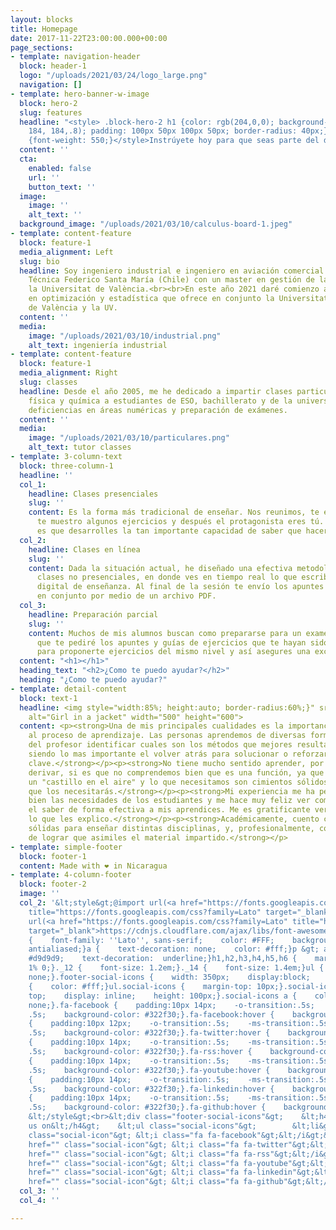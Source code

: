 ```yaml
---
layout: blocks
title: Homepage
date: 2017-11-22T23:00:00.000+00:00
page_sections:
- template: navigation-header
  block: header-1
  logo: "/uploads/2021/03/24/logo_large.png"
  navigation: []
- template: hero-banner-w-image
  block: hero-2
  slug: features
  headline: "<style> .block-hero-2 h1 {color: rgb(204,0,0); background-color: rgba(184,
    184, 184,.8); padding: 100px 50px 100px 50px; border-radius: 40px;} h1 span.light
    {font-weight: 550;}</style>Instrúyete hoy para que seas parte del día de mañana"
  content: ''
  cta:
    enabled: false
    url: ''
    button_text: ''
  image:
    image: ''
    alt_text: ''
  background_image: "/uploads/2021/03/10/calculus-board-1.jpeg"
- template: content-feature
  block: feature-1
  media_alignment: Left
  slug: bio
  headline: Soy ingeniero industrial e ingeniero en aviación comercial de la Universidad
    Técnica Federico Santa María (Chile) con un master en gestión de la calidad en
    la Universitat de València.<br><br>En este año 2021 daré comienzo a un doctorado
    en optimización y estadística que ofrece en conjunto la Universitat Politécnica
    de València y la UV.
  content: ''
  media:
    image: "/uploads/2021/03/10/industrial.png"
    alt_text: ingeniería industrial
- template: content-feature
  block: feature-1
  media_alignment: Right
  slug: classes
  headline: Desde el año 2005, me he dedicado a impartir clases particulares de matemáticas,
    física y química a estudiantes de ESO, bachillerato y de la universidad para superar
    deficiencias en áreas numéricas y preparación de exámenes.
  content: ''
  media:
    image: "/uploads/2021/03/10/particulares.png"
    alt_text: tutor classes
- template: 3-column-text
  block: three-column-1
  headline: ''
  col_1:
    headline: Clases presenciales
    slug: ''
    content: Es la forma más tradicional de enseñar. Nos reunimos, te enseño la teoría,
      te muestro algunos ejercicios y después el protagonista eres tú. Lo más importante
      es que desarrolles la tan importante capacidad de saber que hacer en cada caso.
  col_2:
    headline: Clases en línea
    slug: ''
    content: Dada la situación actual, he diseñado una efectiva metodología de realizar
      clases no presenciales, en donde ves en tiempo real lo que escribo en mi dispositivo
      digital de enseñanza. Al final de la sesión te envío los apuntes que realicemos
      en conjunto por medio de un archivo PDF.
  col_3:
    headline: Preparación parcial
    slug: ''
    content: Muchos de mis alumnos buscan como prepararse para un examen. Es por esto
      que te pediré los apuntes y guías de ejercicios que te hayan sido entregados,
      para proponerte ejercicios del mismo nivel y así asegures una excelente calificación.​
  content: "<h1></h1>"
  heading_text: "<h2>¿Como te puedo ayudar?</h2>"
  heading: "¿Como te puedo ayudar?"
- template: detail-content
  block: text-1
  headline: <img style="width:85%; height:auto; border-radius:60%;}" src="https://profematesvalencia.net/uploads/1/3/5/5/135504880/marcel_orig.jpg"
    alt="Girl in a jacket" width="500" height="600">
  content: <p><strong>Una de mis principales cualidades es la importancia que le doy
    al proceso de aprendizaje. Las personas aprendemos de diversas formas y es labor
    del profesor identificar cuales son los métodos que mejores resultados generan,
    siendo lo mas importante el volver atrás para solucionar o reforzar algunos conceptos
    clave.</strong></p><p><strong>No tiene mucho sentido aprender, por ejemplo, a
    derivar, si es que no comprendemos bien que es una función, ya que no haríamos
    un "castillo en el aire" y lo que necesitamos son cimientos sólidos, te aseguro
    que los necesitarás.</strong></p><p><strong>Mi experiencia me ha permitido conocer
    bien las necesidades de los estudiantes y me hace muy feliz ver como logro traspasar
    el saber de forma efectiva a mis aprendices. Me es gratificante ver que comprenden
    lo que les explico.</strong></p><p><strong>Académicamente, cuento con bases muy
    sólidas para enseñar distintas disciplinas, y, profesionalmente, con la habilidad
    de lograr que asimiles el material impartido.</strong></p>
- template: simple-footer
  block: footer-1
  content: Made with ❤︎ in Nicaragua
- template: 4-column-footer
  block: footer-2
  image: ''
  col_2: '&lt;style&gt;@import url(<a href="https://fonts.googleapis.com/css?family=Lato"
    title="https://fonts.googleapis.com/css?family=Lato" target="_blank">https://fonts.googleapis.com/css?family=Lato</a>);@import
    url(<a href="https://fonts.googleapis.com/css?family=Lato" title="https://fonts.googleapis.com/css?family=Lato"
    target="_blank">https://cdnjs.cloudflare.com/ajax/libs/font-awesome/4.6.3/css/font-awesome.css</a>);body
    {    font-family: ''Lato'', sans-serif;    color: #FFF;    background: #322f30;    -webkit-font-smoothing:
    antialiased;}a {    text-decoration: none;    color: #fff;}p &gt; a:hover{    color:
    #d9d9d9;    text-decoration:  underline;}h1,h2,h3,h4,h5,h6 {    margin:  1% 0
    1% 0;}._12 {    font-size: 1.2em;}._14 {    font-size: 1.4em;}ul {    padding:0;    list-style:
    none;}.footer-social-icons {    width: 350px;    display:block;    margin: 0 auto;}.social-icon
    {    color: #fff;}ul.social-icons {    margin-top: 10px;}.social-icons li {    vertical-align:
    top;    display: inline;    height: 100px;}.social-icons a {    color: #fff;    text-decoration:
    none;}.fa-facebook {    padding:10px 14px;    -o-transition:.5s;    -ms-transition:.5s;    -moz-transition:.5s;    -webkit-transition:.5s;    transition:
    .5s;    background-color: #322f30;}.fa-facebook:hover {    background-color: #3d5b99;}.fa-twitter
    {    padding:10px 12px;    -o-transition:.5s;    -ms-transition:.5s;    -moz-transition:.5s;    -webkit-transition:.5s;    transition:
    .5s;    background-color: #322f30;}.fa-twitter:hover {    background-color: #00aced;}.fa-rss
    {    padding:10px 14px;    -o-transition:.5s;    -ms-transition:.5s;    -moz-transition:.5s;    -webkit-transition:.5s;    transition:
    .5s;    background-color: #322f30;}.fa-rss:hover {    background-color: #eb8231;}.fa-youtube
    {    padding:10px 14px;    -o-transition:.5s;    -ms-transition:.5s;    -moz-transition:.5s;    -webkit-transition:.5s;    transition:
    .5s;    background-color: #322f30;}.fa-youtube:hover {    background-color: #e64a41;}.fa-linkedin
    {    padding:10px 14px;    -o-transition:.5s;    -ms-transition:.5s;    -moz-transition:.5s;    -webkit-transition:.5s;    transition:
    .5s;    background-color: #322f30;}.fa-linkedin:hover {    background-color: #0073a4;}.fa-github
    {    padding:10px 14px;    -o-transition:.5s;    -ms-transition:.5s;    -moz-transition:.5s;    -webkit-transition:.5s;    transition:
    .5s;    background-color: #322f30;}.fa-github:hover {    background-color: #5a32a3;}
    &lt;/style&gt;<br>&lt;div class="footer-social-icons"&gt;    &lt;h4 class="_14"&gt;Follow
    us on&lt;/h4&gt;    &lt;ul class="social-icons"&gt;        &lt;li&gt;&lt;a href=""
    class="social-icon"&gt; &lt;i class="fa fa-facebook"&gt;&lt;/i&gt;&lt;/a&gt;&lt;/li&gt;        &lt;li&gt;&lt;a
    href="" class="social-icon"&gt; &lt;i class="fa fa-twitter"&gt;&lt;/i&gt;&lt;/a&gt;&lt;/li&gt;        &lt;li&gt;&lt;a
    href="" class="social-icon"&gt; &lt;i class="fa fa-rss"&gt;&lt;/i&gt;&lt;/a&gt;&lt;/li&gt;        &lt;li&gt;&lt;a
    href="" class="social-icon"&gt; &lt;i class="fa fa-youtube"&gt;&lt;/i&gt;&lt;/a&gt;&lt;/li&gt;        &lt;li&gt;&lt;a
    href="" class="social-icon"&gt; &lt;i class="fa fa-linkedin"&gt;&lt;/i&gt;&lt;/a&gt;&lt;/li&gt;        &lt;li&gt;&lt;a
    href="" class="social-icon"&gt; &lt;i class="fa fa-github"&gt;&lt;/i&gt;&lt;/a&gt;&lt;/li&gt;    &lt;/ul&gt;&lt;/div&gt;'
  col_3: ''
  col_4: ''

---
```

